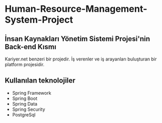 # Human-Resource-Management-System-Project

## İnsan Kaynakları Yönetim Sistemi Projesi'nin Back-end Kısmı
Kariyer.net benzeri bir projedir. İş verenler ve iş arayanları buluşturan bir platform projesidir.

## Kullanılan teknolojiler
- Spring Framework
- Spring Boot
- Spring Data
- Spring Security
- PostgreSql
